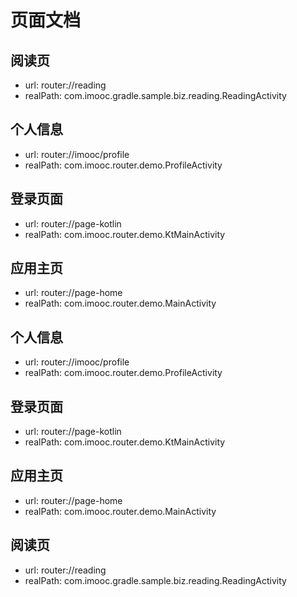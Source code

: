 # 页面文档

## 阅读页 
- url: router://reading 
- realPath: com.imooc.gradle.sample.biz.reading.ReadingActivity 

## 个人信息 
- url: router://imooc/profile 
- realPath: com.imooc.router.demo.ProfileActivity 

## 登录页面 
- url: router://page-kotlin 
- realPath: com.imooc.router.demo.KtMainActivity 

## 应用主页 
- url: router://page-home 
- realPath: com.imooc.router.demo.MainActivity 

## 个人信息 
- url: router://imooc/profile 
- realPath: com.imooc.router.demo.ProfileActivity 

## 登录页面 
- url: router://page-kotlin 
- realPath: com.imooc.router.demo.KtMainActivity 

## 应用主页 
- url: router://page-home 
- realPath: com.imooc.router.demo.MainActivity 

## 阅读页 
- url: router://reading 
- realPath: com.imooc.gradle.sample.biz.reading.ReadingActivity 

